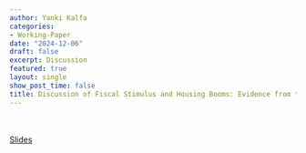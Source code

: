 ```yaml
---
author: Yanki Kalfa
categories:
- Working-Paper
date: "2024-12-06"
draft: false
excerpt: Discussion
featured: true
layout: single
show_post_time: false
title: Discussion of Fiscal Stimulus and Housing Booms: Evidence from the 2003 Tax Cuts
---
```


\
\
[Slides](https://www.yankikalfa.com/discussions/mfa/kalfa_discussion_mfa.pdf)



